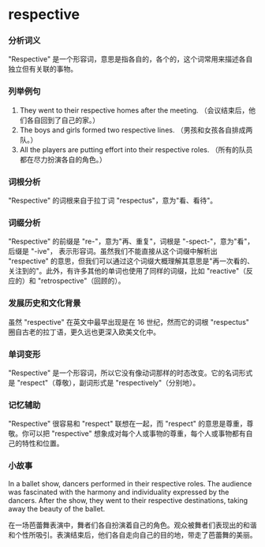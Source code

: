 # respective

### 分析词义

  

"Respective" 是一个形容词，意思是指各自的，各个的，这个词常用来描述各自独立但有关联的事物。

  

### 列举例句

  

1.  They went to their respective homes after the meeting. （会议结束后，他们各自回到了自己的家。）
2.  The boys and girls formed two respective lines. （男孩和女孩各自排成两队。）
3.  All the players are putting effort into their respective roles. （所有的队员都在尽力扮演各自的角色。）

  

### 词根分析

  

"Respective" 的词根来自于拉丁词 "respectus"，意为"看、看待"。

  

### 词缀分析

  

"Respective" 的前缀是 "re-"，意为"再、重复"，词根是 "-spect-"，意为"看"，后缀是 "-ive"， 表示形容词。虽然我们不能直接从这个词缀中解析出 "respective" 的意思，但我们可以通过这个词缀大概理解其意思是"再一次看的、关注到的"。此外，有许多其他的单词也使用了同样的词缀，比如 "reactive"（反应的）和 "retrospective"（回顾的）。

  

### 发展历史和文化背景

  

虽然 "respective" 在英文中最早出现是在 16 世纪，然而它的词根 "respectus" 圈自古老的拉丁语，更久远也更深入欧美文化中。

  

### 单词变形

  

"Respective" 是一个形容词，所以它没有像动词那样的时态改变。它的名词形式是 "respect"（尊敬），副词形式是 "respectively"（分别地）。

  

### 记忆辅助

  

"Respective" 很容易和 "respect" 联想在一起，而 "respect" 的意思是尊重，尊敬。你可以把 "respective" 想象成对每个人或事物的尊重，每个人或事物都有自己的特性和位置。

  

### 小故事

  

In a ballet show, dancers performed in their respective roles. The audience was fascinated with the harmony and individuality expressed by the dancers. After the show, they went to their respective destinations, taking away the beauty of the ballet.

  

在一场芭蕾舞表演中，舞者们各自扮演着自己的角色。观众被舞者们表现出的和谐和个性所吸引。表演结束后，他们各自走向自己的目的地，带走了芭蕾舞的美丽。
